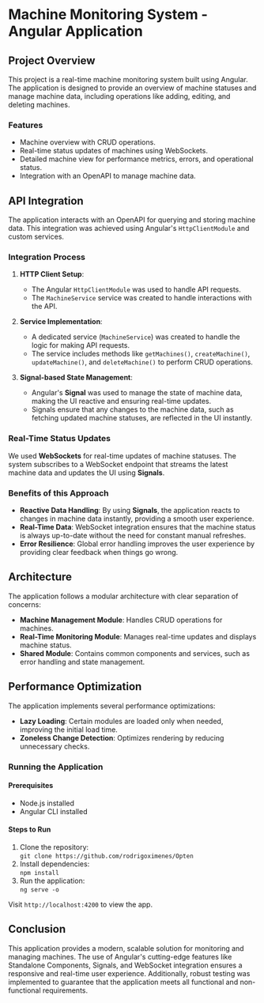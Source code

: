 # Machine Monitoring System - Angular Application

## Project Overview

This project is a real-time machine monitoring system built using Angular. The application is designed to provide an overview of machine statuses and manage machine data, including operations like adding, editing, and deleting machines.

### Features

- Machine overview with CRUD operations.
- Real-time status updates of machines using WebSockets.
- Detailed machine view for performance metrics, errors, and operational status.
- Integration with an OpenAPI to manage machine data.

## API Integration

The application interacts with an OpenAPI for querying and storing machine data. This integration was achieved using Angular's `HttpClientModule` and custom services.

### Integration Process

1. **HTTP Client Setup**:

   - The Angular `HttpClientModule` was used to handle API requests.
   - The `MachineService` service was created to handle interactions with the API.

2. **Service Implementation**:

   - A dedicated service (`MachineService`) was created to handle the logic for making API requests.
   - The service includes methods like `getMachines()`, `createMachine()`, `updateMachine()`, and `deleteMachine()` to perform CRUD operations.

3. **Signal-based State Management**:

   - Angular's **Signal** was used to manage the state of machine data, making the UI reactive and ensuring real-time updates.
   - Signals ensure that any changes to the machine data, such as fetching updated machine statuses, are reflected in the UI instantly.

### Real-Time Status Updates

We used **WebSockets** for real-time updates of machine statuses. The system subscribes to a WebSocket endpoint that streams the latest machine data and updates the UI using **Signals**.

### Benefits of this Approach

- **Reactive Data Handling**: By using **Signals**, the application reacts to changes in machine data instantly, providing a smooth user experience.
- **Real-Time Data**: WebSocket integration ensures that the machine status is always up-to-date without the need for constant manual refreshes.
- **Error Resilience**: Global error handling improves the user experience by providing clear feedback when things go wrong.

## Architecture

The application follows a modular architecture with clear separation of concerns:

- **Machine Management Module**: Handles CRUD operations for machines.
- **Real-Time Monitoring Module**: Manages real-time updates and displays machine status.
- **Shared Module**: Contains common components and services, such as error handling and state management.

## Performance Optimization

The application implements several performance optimizations:

- **Lazy Loading**: Certain modules are loaded only when needed, improving the initial load time.
- **Zoneless Change Detection**: Optimizes rendering by reducing unnecessary checks.

### Running the Application

#### Prerequisites

- Node.js installed
- Angular CLI installed

#### Steps to Run

1. Clone the repository:  
   `git clone https://github.com/rodrigoximenes/Opten`
2. Install dependencies:  
   `npm install`
3. Run the application:  
   `ng serve -o`

Visit `http://localhost:4200` to view the app.

## Conclusion

This application provides a modern, scalable solution for monitoring and managing machines. The use of Angular's cutting-edge features like Standalone Components, Signals, and WebSocket integration ensures a responsive and real-time user experience. Additionally, robust testing was implemented to guarantee that the application meets all functional and non-functional requirements.

```

```

```

```
